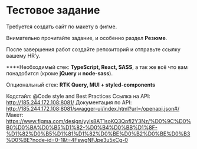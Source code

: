 # Тестовое задание

Требуется создать сайт по макету в фигме.

Внимательно прочитайте задание, и особенно раздел **Резюме**.

После завершения работ создайте репозиторий и отправьте ссылку вашему HR’у.

****Необходимый стек: **TypeScript, React, SASS**, а так же всё что вам понадобится (кроме **jQuery** и **node-sass**).

Опциональный стек: **RTK Query, MUI + styled-components**

Кодстайл: @Code style and Best Practices 
Ссылка на API: http://185.244.172.108:8081/
Документация по API: http://185.244.172.108:8081/swagger-ui/index.html?url=/openapi.json#/
Макет: https://www.figma.com/design/yyls8AT1soKQ3Qpfl2Y3Nz/%D0%9C%D0%B0%D0%BA%D0%B5%D1%82-%D0%B4%D0%BB%D1%8F-%D1%82%D0%B5%D1%81%D1%82%D0%BE%D0%B2%D0%BE%D0%B3%D0%BE?node-id=0-1&t=4FswgNFJpe3u5xCg-0
